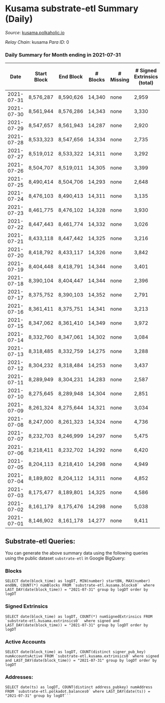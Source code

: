 # Kusama substrate-etl Summary (Daily)

_Source_: [kusama.polkaholic.io](https://kusama.polkaholic.io)

*Relay Chain*: kusama
*Para ID*: 0



### Daily Summary for Month ending in 2021-07-31


| Date | Start Block | End Block | # Blocks | # Missing | # Signed Extrinsics (total) | # Active Accounts | # Addresses with Balances | # Events | # Transfers | # XCM Transfers In | # XCM Transfers Out |
| ---- | ----------- | --------- | -------- | --------- | --------------------------- | ----------------- | ------------------------- | -------- | ----------- | ------------------ | ------------------- |
| 2021-07-31 | 8,576,287 | 8,590,626 | 14,340 | none  | 2,959 | 1,178 | 136,351 | 180,937 | 1,311 ($15,834,885) | 80 ($1,039,623) |   |
| 2021-07-30 | 8,561,944 | 8,576,286 | 14,343 | none  | 3,330 | 1,088 |  | 187,238 | 1,402 ($10,769,962) | 92 ($1,063,865) |   |
| 2021-07-29 | 8,547,657 | 8,561,943 | 14,287 | none  | 2,920 | 1,061 |  | 180,918 | 1,179 ($11,613,267) | 77 ($578,158) |   |
| 2021-07-28 | 8,533,323 | 8,547,656 | 14,334 | none  | 2,735 | 1,053 |  | 175,856 | 1,144 ($8,796,648) | 74 ($128,828) |   |
| 2021-07-27 | 8,519,012 | 8,533,322 | 14,311 | none  | 3,292 | 1,127 |  | 177,972 | 1,336 ($36,199,070) | 42 ($149,098) |   |
| 2021-07-26 | 8,504,707 | 8,519,011 | 14,305 | none  | 3,399 | 1,217 |  | 183,105 | 1,496 ($20,268,663) | 57 ($274,497) |   |
| 2021-07-25 | 8,490,414 | 8,504,706 | 14,293 | none  | 2,648 | 1,052 |  | 181,324 | 1,078 ($5,806,084) | 23 ($678,641) |   |
| 2021-07-24 | 8,476,103 | 8,490,413 | 14,311 | none  | 3,135 | 1,233 |  | 175,274 | 1,360 ($40,121,995) | 83 ($1,037,253) |   |
| 2021-07-23 | 8,461,775 | 8,476,102 | 14,328 | none  | 3,930 | 1,803 |  | 183,897 | 8,076 ($69,833,692) | 138 ($1,490,881) |   |
| 2021-07-22 | 8,447,443 | 8,461,774 | 14,332 | none  | 3,026 | 1,150 |  | 176,647 | 1,266 ($7,201,140) | 17 ($66,163.97) |   |
| 2021-07-21 | 8,433,118 | 8,447,442 | 14,325 | none  | 3,216 | 1,217 |  | 169,727 | 1,584 ($13,634,084) | 9 ($34,972.84) |   |
| 2021-07-20 | 8,418,792 | 8,433,117 | 14,326 | none  | 3,842 | 1,362 |  | 177,135 | 2,097 ($17,137,281) | 12 ($25,160.59) |   |
| 2021-07-19 | 8,404,448 | 8,418,791 | 14,344 | none  | 3,401 | 1,207 |  | 160,468 | 1,912 ($15,559,971) | 1 ($1,661.11) |   |
| 2021-07-18 | 8,390,104 | 8,404,447 | 14,344 | none  | 2,396 | 881 |  | 156,712 | 1,198 ($4,216,025) |   |   |
| 2021-07-17 | 8,375,752 | 8,390,103 | 14,352 | none  | 2,791 | 1,065 |  | 160,213 | 1,318 ($9,946,260) |   |   |
| 2021-07-16 | 8,361,411 | 8,375,751 | 14,341 | none  | 3,213 | 1,135 |  | 160,461 | 1,614 ($30,005,134) | 3 ($34.82) |   |
| 2021-07-15 | 8,347,062 | 8,361,410 | 14,349 | none  | 3,972 | 1,494 |  | 162,920 | 2,456 ($79,364,288) | 10 ($933.86) |   |
| 2021-07-14 | 8,332,760 | 8,347,061 | 14,302 | none  | 3,084 | 1,080 |  | 169,796 | 1,437 ($35,541,021) | 12 ($1,251.37) |   |
| 2021-07-13 | 8,318,485 | 8,332,759 | 14,275 | none  | 3,288 | 1,116 |  | 162,186 | 1,521 ($12,473,787) | 1 ($3.32) |   |
| 2021-07-12 | 8,304,232 | 8,318,484 | 14,253 | none  | 3,437 | 1,278 |  | 159,209 | 1,838 ($19,291,379) |   |   |
| 2021-07-11 | 8,289,949 | 8,304,231 | 14,283 | none  | 2,587 | 947 |  | 159,632 | 1,276 ($7,755,868) |   |   |
| 2021-07-10 | 8,275,645 | 8,289,948 | 14,304 | none  | 2,851 | 974 |  | 148,749 | 1,117 ($5,028,425) |   |   |
| 2021-07-09 | 8,261,324 | 8,275,644 | 14,321 | none  | 3,034 | 1,059 |  | 143,217 | 1,595 ($14,416,407) |   |   |
| 2021-07-08 | 8,247,000 | 8,261,323 | 14,324 | none  | 4,736 | 1,596 |  | 161,325 | 2,715 ($61,972,299) |   |   |
| 2021-07-07 | 8,232,703 | 8,246,999 | 14,297 | none  | 5,475 | 1,787 |  | 163,158 | 3,279 ($30,454,605) |   |   |
| 2021-07-06 | 8,218,411 | 8,232,702 | 14,292 | none  | 6,420 | 1,906 |  | 164,565 | 3,311 ($50,872,279) |   |   |
| 2021-07-05 | 8,204,113 | 8,218,410 | 14,298 | none  | 4,949 | 1,502 |  | 150,178 | 2,360 ($18,755,125) |   |   |
| 2021-07-04 | 8,189,802 | 8,204,112 | 14,311 | none  | 4,852 | 1,292 |  | 149,135 | 1,957 ($9,915,296) |   |   |
| 2021-07-03 | 8,175,477 | 8,189,801 | 14,325 | none  | 4,586 | 1,128 |  | 144,956 | 1,731 ($9,658,903) |   |   |
| 2021-07-02 | 8,161,179 | 8,175,476 | 14,298 | none  | 5,038 | 1,316 |  | 147,311 | 2,028 ($13,312,447) |   |   |
| 2021-07-01 | 8,146,902 | 8,161,178 | 14,277 | none  | 9,411 | 1,927 |  | 175,464 | 2,540 ($113,220,885) | 4 ($69.78) |   |

## Substrate-etl Queries:
You can generate the above summary data using the following queries using the public dataset `substrate-etl` in Google BigQuery:


### Blocks
```
SELECT date(block_time) as logDT, MIN(number) startBN, MAX(number) endBN, COUNT(*) numBlocks FROM `substrate-etl.kusama.blocks0`  where LAST_DAY(date(block_time)) = "2021-07-31" group by logDT order by logDT
```


### Signed Extrinsics
```
SELECT date(block_time) as logDT, COUNT(*) numSignedExtrinsics FROM `substrate-etl.kusama.extrinsics0`  where signed and LAST_DAY(date(block_time)) = "2021-07-31" group by logDT order by logDT
```


### Active Accounts
```
SELECT date(block_time) as logDT, COUNT(distinct signer_pub_key) numAccountsActive FROM `substrate-etl.kusama.extrinsics0` where signed and LAST_DAY(date(block_time)) = "2021-07-31" group by logDT order by logDT
```


### Addresses:
```
SELECT date(ts) as logDT, COUNT(distinct address_pubkey) numAddress FROM `substrate-etl.polkadot.balances0` where LAST_DAY(date(ts)) = "2021-07-31" group by logDT```

